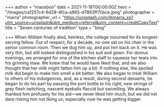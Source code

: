 +++
author = "maosboo"
date = 2021-11-18T00:00:00Z
hero = "/images/ca1257c4-6d28-4fca-a865-d7863ff7cbce.jpeg"
photographer = "marra"
photographer_url = "https://unsplash.com/@marra_xo?utm_source=unsplash&utm_medium=referral&utm_content=creditCopyText"
title = "Seven centuries of tradition"
type = "blog"

+++
When William finally died, heirless, the college mourned for its longest-serving fellow. Out of respect, for a decade, no-one sat on his chair in the senior common room. Then we dug him up, and put him back on it. He was very thin, but still looked distinguished in his suit and gown. For domus evenings, we arranged for one of the kitchen staff to squeeze her teats into his grinning maw. We knew that he would have liked that, and we also thought that her milk might fatten him up a bit. If nothing else, the spoiled milk did begin to make him smell a bit better. We also began to treat William to others of his indulgences, and, as a result, during second desserts, he began to do his part by passing the port bottle to his right, new strings of grey flesh twitching, nascent eyeballs flaccid but swivelling. We always thanked him profusely for his aid—we never liked him much, but we did not dare risking him not liking us, especially now he was getting bigger.